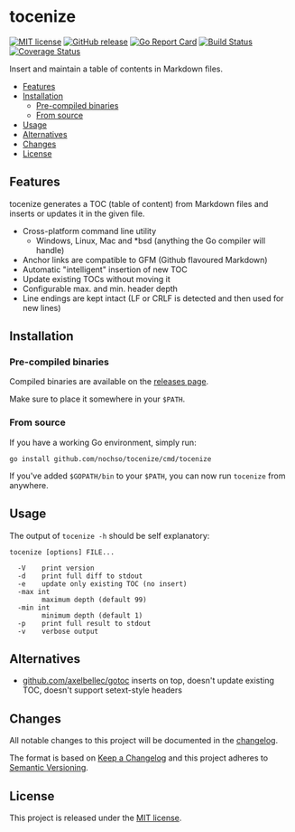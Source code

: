 tocenize
========

[![MIT license](https://img.shields.io/badge/license-MIT-blue.svg)](LICENSE)
[![GitHub release](https://img.shields.io/github/release/nochso/tocenize.svg)](https://github.com/nochso/tocenize/releases)
[![Go Report Card](https://goreportcard.com/badge/github.com/nochso/tocenize)](https://goreportcard.com/report/github.com/nochso/tocenize)
[![Build Status](https://travis-ci.org/nochso/tocenize.svg?branch=master)](https://travis-ci.org/nochso/tocenize)
[![Coverage Status](https://coveralls.io/repos/github/nochso/tocenize/badge.svg?branch=master)](https://coveralls.io/github/nochso/tocenize?branch=master)

Insert and maintain a table of contents in Markdown files.

- [Features](#features)
- [Installation](#installation)
	- [Pre-compiled binaries](#pre-compiled-binaries)
	- [From source](#from-source)
- [Usage](#usage)
- [Alternatives](#alternatives)
- [Changes](#changes)
- [License](#license)


Features
--------

tocenize generates a TOC (table of content) from Markdown files and inserts or
updates it in the given file.

- Cross-platform command line utility
  - Windows, Linux, Mac and *bsd (anything the Go compiler will handle)
- Anchor links are compatible to GFM (Github flavoured Markdown)
- Automatic "intelligent" insertion of new TOC
- Update existing TOCs without moving it
- Configurable max. and min. header depth
- Line endings are kept intact (LF or CRLF is detected and then used for new lines)


Installation
------------


### Pre-compiled binaries

Compiled binaries are available on the [releases page][releases].

Make sure to place it somewhere in your `$PATH`.


### From source

If you have a working Go environment, simply run:

```
go install github.com/nochso/tocenize/cmd/tocenize
```

If you've added `$GOPATH/bin` to your `$PATH`, you can now run `tocenize` from
anywhere.

Usage
-----

The output of `tocenize -h` should be self explanatory:

```
tocenize [options] FILE...

  -V    print version
  -d    print full diff to stdout
  -e    update only existing TOC (no insert)
  -max int
        maximum depth (default 99)
  -min int
        minimum depth (default 1)
  -p    print full result to stdout
  -v    verbose output
```


Alternatives
------------

- [github.com/axelbellec/gotoc](https://github.com/axelbellec/gotoc) inserts on
  top, doesn't update existing TOC, doesn't support setext-style headers


Changes
-------

All notable changes to this project will be documented in the [changelog].

The format is based on [Keep a Changelog](http://keepachangelog.com/) and this
project adheres to [Semantic Versioning](http://semver.org/).


License
-------

This project is released under the [MIT license](LICENSE).


[changelog]: CHANGELOG.md
[releases]: https://github.com/nochso/tocenize/releases
[Go]: https://golang.org